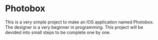 # Photobox
This is a very simple project to make an IOS application named Photobox.
The designer is a very beginner in programming. This project will be devided into small steps to be complete one by one.
